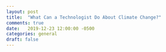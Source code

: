 ```yaml
---
layout: post
title:  "What Can a Technologist Do About Climate Change?"
comments: true
date:   2019-12-23 12:00:00 -0500
categories: general
draft: false
---
```


